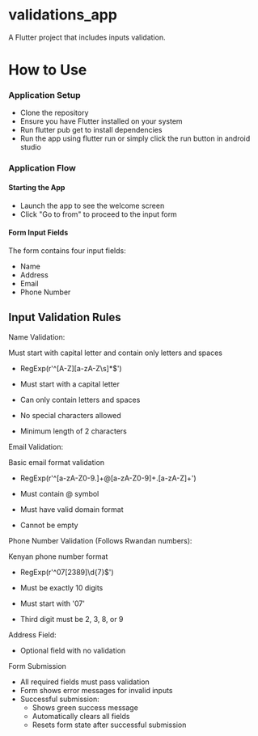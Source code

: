 # validations_app

A Flutter project that includes inputs validation.

# How to Use
### Application Setup

- Clone the repository
- Ensure you have Flutter installed on your system
- Run flutter pub get to install dependencies
- Run the app using flutter run or simply click the run button in android studio

### Application Flow

#### Starting the App

- Launch the app to see the welcome screen
- Click "Go to from" to proceed to the input form

#### Form Input Fields

The form contains four input fields:

- Name
- Address
- Email
- Phone Number

## Input Validation Rules
Name Validation:

Must start with capital letter and contain only letters and spaces
- RegExp(r'^[A-Z][a-zA-Z\s]*$')

- Must start with a capital letter
- Can only contain letters and spaces
- No special characters allowed
- Minimum length of 2 characters

Email Validation:

Basic email format validation
- RegExp(r'^[a-zA-Z0-9.]+@[a-zA-Z0-9]+\.[a-zA-Z]+')

- Must contain @ symbol
- Must have valid domain format
- Cannot be empty

Phone Number Validation (Follows Rwandan numbers):

Kenyan phone number format
- RegExp(r'^07[2389]\d{7}$')

- Must be exactly 10 digits
- Must start with '07'
- Third digit must be 2, 3, 8, or 9



Address Field:

- Optional field with no validation

Form Submission

- All required fields must pass validation
- Form shows error messages for invalid inputs
- Successful submission:
  - Shows green success message
  - Automatically clears all fields
  - Resets form state after successful submission
